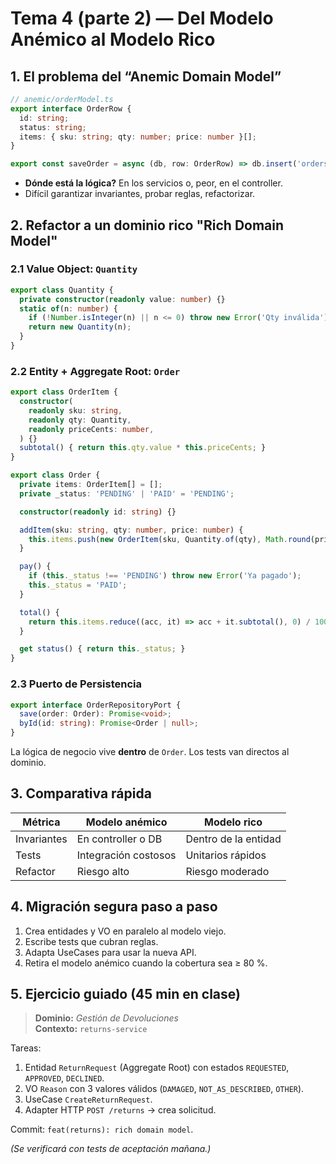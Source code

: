 # Tema 4 (parte 2) — Del Modelo Anémico al Modelo Rico

## 1. El problema del “Anemic Domain Model”

```ts
// anemic/orderModel.ts
export interface OrderRow {
  id: string;
  status: string;
  items: { sku: string; qty: number; price: number }[];
}

export const saveOrder = async (db, row: OrderRow) => db.insert('orders', row);
```

- **Dónde está la lógica?** En los servicios o, peor, en el controller.
- Difícil garantizar invariantes, probar reglas, refactorizar.

## 2. Refactor a un dominio rico "Rich Domain Model"

### 2.1 Value Object: `Quantity`

```ts
export class Quantity {
  private constructor(readonly value: number) {}
  static of(n: number) {
    if (!Number.isInteger(n) || n <= 0) throw new Error('Qty inválida');
    return new Quantity(n);
  }
}
```

### 2.2 Entity + Aggregate Root: `Order`

```ts
export class OrderItem {
  constructor(
    readonly sku: string,
    readonly qty: Quantity,
    readonly priceCents: number,
  ) {}
  subtotal() { return this.qty.value * this.priceCents; }
}

export class Order {
  private items: OrderItem[] = [];
  private _status: 'PENDING' | 'PAID' = 'PENDING';

  constructor(readonly id: string) {}

  addItem(sku: string, qty: number, price: number) {
    this.items.push(new OrderItem(sku, Quantity.of(qty), Math.round(price * 100)));
  }

  pay() {
    if (this._status !== 'PENDING') throw new Error('Ya pagado');
    this._status = 'PAID';
  }

  total() {
    return this.items.reduce((acc, it) => acc + it.subtotal(), 0) / 100;
  }

  get status() { return this._status; }
}
```

### 2.3 Puerto de Persistencia

```ts
export interface OrderRepositoryPort {
  save(order: Order): Promise<void>;
  byId(id: string): Promise<Order | null>;
}
```

La lógica de negocio vive **dentro** de `Order`. Los tests van directos al dominio.

## 3. Comparativa rápida

| Métrica | Modelo anémico | Modelo rico |
|---------|----------------|-------------|
| Invariantes | En controller o DB | Dentro de la entidad |
| Tests | Integración costosos | Unitarios rápidos |
| Refactor | Riesgo alto | Riesgo moderado |

## 4. Migración segura paso a paso

1. Crea entidades y VO en paralelo al modelo viejo.  
2. Escribe tests que cubran reglas.  
3. Adapta UseCases para usar la nueva API.  
4. Retira el modelo anémico cuando la cobertura sea ≥ 80 %.  

## 5. Ejercicio guiado (45 min en clase)

> **Dominio:** *Gestión de Devoluciones*  
> **Contexto:** `returns-service`

Tareas:

1. Entidad `ReturnRequest` (Aggregate Root) con estados `REQUESTED`, `APPROVED`, `DECLINED`.  
2. VO `Reason` con 3 valores válidos (`DAMAGED`, `NOT_AS_DESCRIBED`, `OTHER`).  
3. UseCase `CreateReturnRequest`.  
4. Adapter HTTP `POST /returns` → crea solicitud.  

Commit: `feat(returns): rich domain model`.

*(Se verificará con tests de aceptación mañana.)*